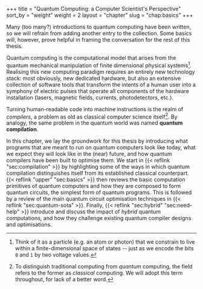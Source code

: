 +++
title = "Quantum Computing: a Computer Scientist's Perspective"
sort_by = "weight"
weight = 2
layout = "chapter"
slug = "chap:basics"
+++

<!-- @thomas: modify this file and the other files in this folder. -->

Many (too many?) introductions to quantum computing have been written, so
we will refrain from adding another entry to the collection.
Some basics will, however, prove helpful in framing the conversation for the rest
of this thesis.

Quantum computing is the computational model that arises from the quantum
mechanical manipulation of finite dimensional physical systems[^particle].
Realising this new computing paradigm requires an entirely new technology stack:
most obviously, new dedicated hardware, but also an extensive collection of software
tools that transform the intents of a human user into a symphony of electric
pulses that operate all components of the hardware installation (lasers,
magnetic fields, currents, photodetectors, etc.).

Turning human-readable code into machine instructions is the realm of *compilers*,
a problem as old as classical computer science itself[^classical].
By analogy, the same problem in the quantum world was named
**quantum compilation**.

In this chapter, we lay the groundwork for this thesis by introducing
what programs that are meant to run on quantum computers look like today,
what we expect they will look like in the (near) future, and how quantum compilers
have been built to optimise them.
We start in {{< reflink "sec:compilation" >}} by highlighting some of the ways
in which quantum compilation distinguishes itself from its established
classical counterpart.
{{< reflink "upper" "sec:basics" >}} then reviews the basic computation
primitives of quantum computers and how they are composed to form quantum
circuits, the simplest form of quantum programs.
This is followed by a review of the main quantum circuit optimisation
techniques in {{< reflink "sec:quantum-sota" >}}.
Finally, {{< reflink "sec:hybrid" "sec:need-help" >}} introduce and discuss
the impact of _hybrid_ quantum computations, and how they challenge existing
quantum compiler designs and optimisations.


[^particle]: Think of it as a particle (e.g. an atom or photon) that we
constrain to live within a finite-dimensional space of states -- just as we
encode the bits `0` and `1` by two voltage values.
[^classical]: To distinguish traditional computing from *quantum* computing,
the field refers to the former as *classical* computing.  We will adopt this
term throughout, for lack of a better word.

